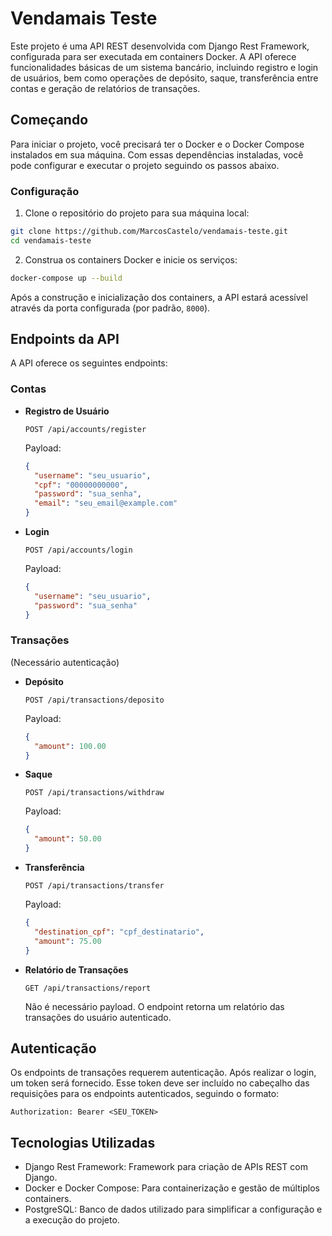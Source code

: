 # Vendamais Teste

Este projeto é uma API REST desenvolvida com Django Rest Framework, configurada para ser executada em containers Docker. A API oferece funcionalidades básicas de um sistema bancário, incluindo registro e login de usuários, bem como operações de depósito, saque, transferência entre contas e geração de relatórios de transações.

## Começando

Para iniciar o projeto, você precisará ter o Docker e o Docker Compose instalados em sua máquina. Com essas dependências instaladas, você pode configurar e executar o projeto seguindo os passos abaixo.

### Configuração

1. Clone o repositório do projeto para sua máquina local:

```bash
git clone https://github.com/MarcosCastelo/vendamais-teste.git
cd vendamais-teste
```

2. Construa os containers Docker e inicie os serviços:

```bash
docker-compose up --build
```

Após a construção e inicialização dos containers, a API estará acessível através da porta configurada (por padrão, `8000`).

## Endpoints da API

A API oferece os seguintes endpoints:

### Contas

- **Registro de Usuário**

  `POST /api/accounts/register`

  Payload:

  ```json
  {
    "username": "seu_usuario",
    "cpf": "00000000000",
    "password": "sua_senha",
    "email": "seu_email@example.com"
  }
  ```

- **Login**

  `POST /api/accounts/login`

  Payload:

  ```json
  {
    "username": "seu_usuario",
    "password": "sua_senha"
  }
  ```

### Transações

(Necessário autenticação)

- **Depósito**

  `POST /api/transactions/deposito`

  Payload:

  ```json
  {
    "amount": 100.00
  }
  ```

- **Saque**

  `POST /api/transactions/withdraw`

  Payload:

  ```json
  {
    "amount": 50.00
  }
  ```

- **Transferência**

  `POST /api/transactions/transfer`

  Payload:

  ```json
  {
    "destination_cpf": "cpf_destinatario",
    "amount": 75.00
  }
  ```

- **Relatório de Transações**

  `GET /api/transactions/report`

  Não é necessário payload. O endpoint retorna um relatório das transações do usuário autenticado.

## Autenticação

Os endpoints de transações requerem autenticação. Após realizar o login, um token será fornecido. Esse token deve ser incluído no cabeçalho das requisições para os endpoints autenticados, seguindo o formato:

```
Authorization: Bearer <SEU_TOKEN>
```

## Tecnologias Utilizadas

- Django Rest Framework: Framework para criação de APIs REST com Django.
- Docker e Docker Compose: Para containerização e gestão de múltiplos containers.
- PostgreSQL: Banco de dados utilizado para simplificar a configuração e a execução do projeto.
